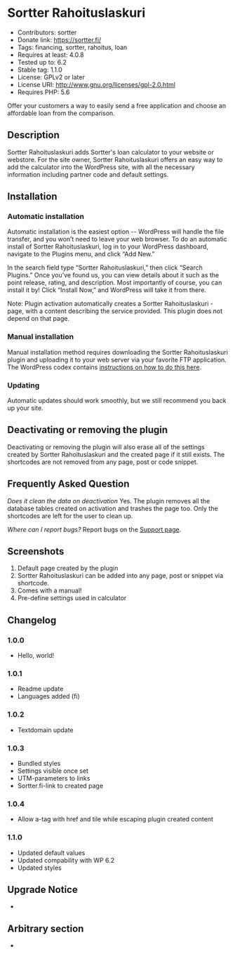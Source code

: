 # Sortter Rahoituslaskuri 
* Contributors: sortter
* Donate link: https://sortter.fi/
* Tags: financing, sortter, rahoitus, loan
* Requires at least: 4.0.8
* Tested up to: 6.2
* Stable tag: 1.1.0
* License: GPLv2 or later
* License URI: http://www.gnu.org/licenses/gpl-2.0.html
* Requires PHP: 5.6

Offer your customers a way to easily send a free application and choose an affordable loan from the comparison.

## Description

Sortter Rahoituslaskuri adds Sortter's loan calculator to your website or webstore. For the site owner, Sortter Rahoituslaskuri
offers an easy way to add the calculator into the WordPress site, with all the necessary information including partner code
and default settings. 

## Installation
### Automatic installation

Automatic installation is the easiest option -- WordPress will handle the file transfer, and you won’t need to leave your web browser. To do an automatic install of Sortter Rahoituslaskuri, log in to your WordPress dashboard, navigate to the Plugins menu, and click “Add New.”
 
In the search field type “Sortter Rahoituslaskuri,” then click “Search Plugins.” Once you’ve found us,  you can view details about it such as the point release, rating, and description. Most importantly of course, you can install it by! Click “Install Now,” and WordPress will take it from there.

Note: Plugin activation automatically creates a Sortter Rahoituslaskuri -page, with a content describing the service provided. This plugin does not depend on that page.
### Manual installation

Manual installation method requires downloading the Sortter Rahoituslaskuri plugin and uploading it to your web server via your favorite FTP application. The WordPress codex contains [instructions on how to do this here](https://wordpress.org/support/article/managing-plugins/#manual-plugin-installation).
### Updating 

Automatic updates should work smoothly, but we still recommend you back up your site.
## Deactivating or removing the plugin
Deactivating or removing the plugin will also erase all of the settings created by Sortter Rahoituslaskuri and the created page if it still exists. The shortcodes are not removed from any page, post or code snippet.

## Frequently Asked Question

*Does it clean the data on deactivation*
Yes. The plugin removes all the database tables created on activation and trashes the page too. Only the shortcodes are left for the user to clean up.

*Where can I report bugs?*
Report bugs on the [Support page](https://wordpress.org/support/plugin/sortter-rahoituslaskuri/).

## Screenshots 

1. Default page created by the plugin
2. Sortter Rahoituslaskuri can be added into any page, post or snippet via shortcode.
3. Comes with a manual!
4. Pre-define settings used in calculator

##  Changelog

### 1.0.0
* Hello, world!
### 1.0.1
* Readme update
* Languages added (fi)
### 1.0.2
* Textdomain update

### 1.0.3
* Bundled styles
* Settings visible once set
* UTM-parameters to links
* Sortter.fi-link to created page
### 1.0.4
* Allow a-tag with href and tile while escaping plugin created content
### 1.1.0
* Updated default values
* Updated compability with WP 6.2
* Updated styles

## Upgrade Notice 
*

## Arbitrary section
-